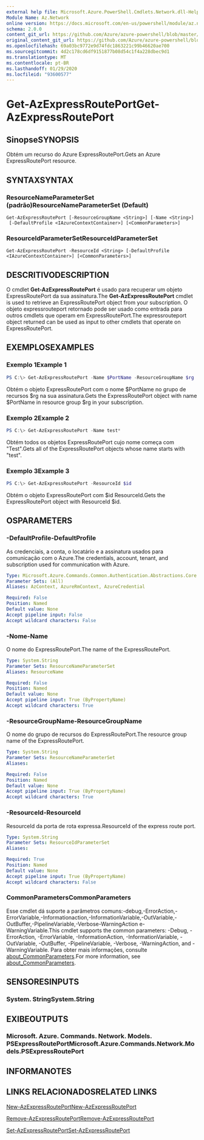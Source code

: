 ```yaml
---
external help file: Microsoft.Azure.PowerShell.Cmdlets.Network.dll-Help.xml
Module Name: Az.Network
online version: https://docs.microsoft.com/en-us/powershell/module/az.network/get-azexpressrouteport
schema: 2.0.0
content_git_url: https://github.com/Azure/azure-powershell/blob/master/src/Network/Network/help/Get-AzExpressRoutePort.md
original_content_git_url: https://github.com/Azure/azure-powershell/blob/master/src/Network/Network/help/Get-AzExpressRoutePort.md
ms.openlocfilehash: 69a03bc9772e9d74fdc1863221c99b46620ae700
ms.sourcegitcommit: 4d2c178cd6df9151877b08d54c1f4a228dbec9d1
ms.translationtype: MT
ms.contentlocale: pt-BR
ms.lasthandoff: 01/29/2020
ms.locfileid: "93600577"
---
```

# <span data-ttu-id="5b144-101">Get-AzExpressRoutePort</span><span class="sxs-lookup"><span data-stu-id="5b144-101">Get-AzExpressRoutePort</span></span>

## <span data-ttu-id="5b144-102">Sinopse</span><span class="sxs-lookup"><span data-stu-id="5b144-102">SYNOPSIS</span></span>
<span data-ttu-id="5b144-103">Obtém um recurso do Azure ExpressRoutePort.</span><span class="sxs-lookup"><span data-stu-id="5b144-103">Gets an Azure ExpressRoutePort resource.</span></span>

## <span data-ttu-id="5b144-104">SYNTAX</span><span class="sxs-lookup"><span data-stu-id="5b144-104">SYNTAX</span></span>

### <span data-ttu-id="5b144-105">ResourceNameParameterSet (padrão)</span><span class="sxs-lookup"><span data-stu-id="5b144-105">ResourceNameParameterSet (Default)</span></span>
```
Get-AzExpressRoutePort [-ResourceGroupName <String>] [-Name <String>]
 [-DefaultProfile <IAzureContextContainer>] [<CommonParameters>]
```

### <span data-ttu-id="5b144-106">ResourceIdParameterSet</span><span class="sxs-lookup"><span data-stu-id="5b144-106">ResourceIdParameterSet</span></span>
```
Get-AzExpressRoutePort -ResourceId <String> [-DefaultProfile <IAzureContextContainer>] [<CommonParameters>]
```

## <span data-ttu-id="5b144-107">DESCRITIVO</span><span class="sxs-lookup"><span data-stu-id="5b144-107">DESCRIPTION</span></span>
<span data-ttu-id="5b144-108">O cmdlet **Get-AzExpressRoutePort** é usado para recuperar um objeto ExpressRoutePort da sua assinatura.</span><span class="sxs-lookup"><span data-stu-id="5b144-108">The **Get-AzExpressRoutePort** cmdlet is used to retrieve an ExpressRoutePort object from your subscription.</span></span> <span data-ttu-id="5b144-109">O objeto expressrouteport retornado pode ser usado como entrada para outros cmdlets que operam em ExpressRoutePort.</span><span class="sxs-lookup"><span data-stu-id="5b144-109">The expressrouteport object returned can be used as input to other cmdlets that operate on ExpressRoutePort.</span></span>

## <span data-ttu-id="5b144-110">EXEMPLOS</span><span class="sxs-lookup"><span data-stu-id="5b144-110">EXAMPLES</span></span>

### <span data-ttu-id="5b144-111">Exemplo 1</span><span class="sxs-lookup"><span data-stu-id="5b144-111">Example 1</span></span>
```powershell
PS C:\> Get-AzExpressRoutePort -Name $PortName -ResourceGroupName $rg
```

<span data-ttu-id="5b144-112">Obtém o objeto ExpressRoutePort com o nome $PortName no grupo de recursos $rg na sua assinatura.</span><span class="sxs-lookup"><span data-stu-id="5b144-112">Gets the ExpressRoutePort object with name $PortName in resource group $rg in your subscription.</span></span>

### <span data-ttu-id="5b144-113">Exemplo 2</span><span class="sxs-lookup"><span data-stu-id="5b144-113">Example 2</span></span>
```powershell
PS C:\> Get-AzExpressRoutePort -Name test*
```

<span data-ttu-id="5b144-114">Obtém todos os objetos ExpressRoutePort cujo nome começa com "Test".</span><span class="sxs-lookup"><span data-stu-id="5b144-114">Gets all of the ExpressRoutePort objects whose name starts with "test".</span></span>

### <span data-ttu-id="5b144-115">Exemplo 3</span><span class="sxs-lookup"><span data-stu-id="5b144-115">Example 3</span></span>
```powershell
PS C:\> Get-AzExpressRoutePort -ResourceId $id
```

<span data-ttu-id="5b144-116">Obtém o objeto ExpressRoutePort com $id ResourceId.</span><span class="sxs-lookup"><span data-stu-id="5b144-116">Gets the ExpressRoutePort object with ResourceId $id.</span></span> 

## <span data-ttu-id="5b144-117">OS</span><span class="sxs-lookup"><span data-stu-id="5b144-117">PARAMETERS</span></span>

### <span data-ttu-id="5b144-118">-DefaultProfile</span><span class="sxs-lookup"><span data-stu-id="5b144-118">-DefaultProfile</span></span>
<span data-ttu-id="5b144-119">As credenciais, a conta, o locatário e a assinatura usados para comunicação com o Azure.</span><span class="sxs-lookup"><span data-stu-id="5b144-119">The credentials, account, tenant, and subscription used for communication with Azure.</span></span>

```yaml
Type: Microsoft.Azure.Commands.Common.Authentication.Abstractions.Core.IAzureContextContainer
Parameter Sets: (All)
Aliases: AzContext, AzureRmContext, AzureCredential

Required: False
Position: Named
Default value: None
Accept pipeline input: False
Accept wildcard characters: False
```

### <span data-ttu-id="5b144-120">-Nome</span><span class="sxs-lookup"><span data-stu-id="5b144-120">-Name</span></span>
<span data-ttu-id="5b144-121">O nome do ExpressRoutePort.</span><span class="sxs-lookup"><span data-stu-id="5b144-121">The name of the ExpressRoutePort.</span></span>

```yaml
Type: System.String
Parameter Sets: ResourceNameParameterSet
Aliases: ResourceName

Required: False
Position: Named
Default value: None
Accept pipeline input: True (ByPropertyName)
Accept wildcard characters: True
```

### <span data-ttu-id="5b144-122">-ResourceGroupName</span><span class="sxs-lookup"><span data-stu-id="5b144-122">-ResourceGroupName</span></span>
<span data-ttu-id="5b144-123">O nome do grupo de recursos do ExpressRoutePort.</span><span class="sxs-lookup"><span data-stu-id="5b144-123">The resource group name of the ExpressRoutePort.</span></span>

```yaml
Type: System.String
Parameter Sets: ResourceNameParameterSet
Aliases:

Required: False
Position: Named
Default value: None
Accept pipeline input: True (ByPropertyName)
Accept wildcard characters: True
```

### <span data-ttu-id="5b144-124">-ResourceId</span><span class="sxs-lookup"><span data-stu-id="5b144-124">-ResourceId</span></span>
<span data-ttu-id="5b144-125">ResourceId da porta de rota expressa.</span><span class="sxs-lookup"><span data-stu-id="5b144-125">ResourceId of the express route port.</span></span>

```yaml
Type: System.String
Parameter Sets: ResourceIdParameterSet
Aliases:

Required: True
Position: Named
Default value: None
Accept pipeline input: True (ByPropertyName)
Accept wildcard characters: False
```

### <span data-ttu-id="5b144-126">CommonParameters</span><span class="sxs-lookup"><span data-stu-id="5b144-126">CommonParameters</span></span>
<span data-ttu-id="5b144-127">Esse cmdlet dá suporte a parâmetros comuns:-debug,-ErrorAction,-ErrorVariable,-Informationaction,-InformationVariable,-OutVariable,-OutBuffer,-PipelineVariable,-Verbose-WarningAction e-WarningVariable.</span><span class="sxs-lookup"><span data-stu-id="5b144-127">This cmdlet supports the common parameters: -Debug, -ErrorAction, -ErrorVariable, -InformationAction, -InformationVariable, -OutVariable, -OutBuffer, -PipelineVariable, -Verbose, -WarningAction, and -WarningVariable.</span></span> <span data-ttu-id="5b144-128">Para obter mais informações, consulte [about_CommonParameters](https://go.microsoft.com/fwlink/?LinkID=113216).</span><span class="sxs-lookup"><span data-stu-id="5b144-128">For more information, see [about_CommonParameters](https://go.microsoft.com/fwlink/?LinkID=113216).</span></span>

## <span data-ttu-id="5b144-129">SENSORES</span><span class="sxs-lookup"><span data-stu-id="5b144-129">INPUTS</span></span>

### <span data-ttu-id="5b144-130">System. String</span><span class="sxs-lookup"><span data-stu-id="5b144-130">System.String</span></span>

## <span data-ttu-id="5b144-131">EXIBE</span><span class="sxs-lookup"><span data-stu-id="5b144-131">OUTPUTS</span></span>

### <span data-ttu-id="5b144-132">Microsoft. Azure. Commands. Network. Models. PSExpressRoutePort</span><span class="sxs-lookup"><span data-stu-id="5b144-132">Microsoft.Azure.Commands.Network.Models.PSExpressRoutePort</span></span>

## <span data-ttu-id="5b144-133">INFORMA</span><span class="sxs-lookup"><span data-stu-id="5b144-133">NOTES</span></span>

## <span data-ttu-id="5b144-134">LINKS RELACIONADOS</span><span class="sxs-lookup"><span data-stu-id="5b144-134">RELATED LINKS</span></span>

[<span data-ttu-id="5b144-135">New-AzExpressRoutePort</span><span class="sxs-lookup"><span data-stu-id="5b144-135">New-AzExpressRoutePort</span></span>](./New-AzExpressRoutePort.md)

[<span data-ttu-id="5b144-136">Remove-AzExpressRoutePort</span><span class="sxs-lookup"><span data-stu-id="5b144-136">Remove-AzExpressRoutePort</span></span>](./Remove-AzExpressRoutePort.md)

[<span data-ttu-id="5b144-137">Set-AzExpressRoutePort</span><span class="sxs-lookup"><span data-stu-id="5b144-137">Set-AzExpressRoutePort</span></span>](./Set-AzExpressRoutePort.md)
